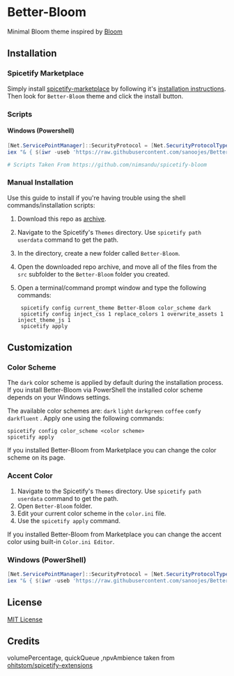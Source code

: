 # Better-Bloom

Minimal Bloom theme inspired by [Bloom](https://github.com/nimsandu/spicetify-bloom)

## Installation

### Spicetify Marketplace

Simply install [spicetify-marketplace](https://github.com/spicetify/spicetify-marketplace) by following it's
[installation instructions](https://github.com/spicetify/spicetify-marketplace/wiki/Installation). Then look for `Better-Bloom` theme and click the install button.

### Scripts

#### Windows (Powershell)

```powershell
[Net.ServicePointManager]::SecurityProtocol = [Net.SecurityProtocolType]::Tls12
iex "& { $(iwr -useb 'https://raw.githubusercontent.com/sanoojes/Better-Bloom/main/install/Better-Bloom.ps1') }"

# Scripts Taken From https://github.com/nimsandu/spicetify-bloom
```

### Manual Installation

Use this guide to install if you're having trouble using the shell commands/installation scripts:

1. Download this repo as [archive](https://codeload.github.com/sanoojes/Better-Bloom/zip/refs/heads/main).
2. Navigate to the Spicetify's `Themes` directory. Use `spicetify path userdata` command to get the path.
3. In the directory, create a new folder called `Better-Bloom`.
4. Open the downloaded repo archive, and move all of the files from the `src` subfolder to the `Better-Bloom` folder you created.
5. Open a terminal/command prompt window and type the following commands:

   ```shell
    spicetify config current_theme Better-Bloom color_scheme dark
    spicetify config inject_css 1 replace_colors 1 overwrite_assets 1 inject_theme_js 1
    spicetify apply
   ```

## Customization

### Color Scheme

The `dark` color scheme is applied by default during the installation process. If you install Better-Bloom via PowerShell the installed color scheme depends on your Windows settings.

The available color schemes are: `dark` `light` `darkgreen` `coffee` `comfy` `darkfluent` . Apply one using the following commands:

```shell
spicetify config color_scheme <color scheme>
spicetify apply
```

If you installed Better-Bloom from Marketplace you can change the color scheme on its page.

### Accent Color

1. Navigate to the Spicetify's `Themes` directory. Use `spicetify path userdata` command to get the path.
2. Open `Better-Bloom` folder.
3. Edit your current color scheme in the `color.ini` file.
4. Use the `spicetify apply` command.

If you installed Better-Bloom from Marketplace you can change the accent color using built-in `Color.ini Editor`.

### Windows (PowerShell)

```powershell
[Net.ServicePointManager]::SecurityProtocol = [Net.SecurityProtocolType]::Tls12
iex "& { $(iwr -useb 'https://raw.githubusercontent.com/sanoojes/Better-Bloom/main/install/Better-Bloom.ps1') } -Action Update"
```

## License

[MIT License](LICENSE)

## Credits

volumePercentage, quickQueue ,npvAmbience taken from [ohitstom/spicetify-extensions](https://github.com/ohitstom/spicetify-extensions)
